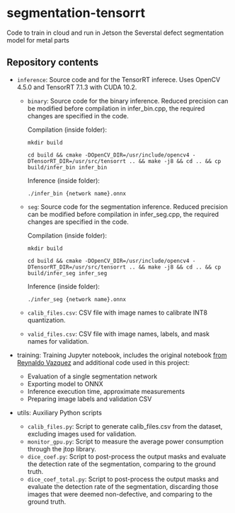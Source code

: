 # segmentation-tensorrt
Code to train in cloud and run in Jetson the Severstal defect segmentation model for metal parts 

## Repository contents
* `inference`: Source code and for the TensorRT inferece. Uses OpenCV 4.5.0 and TensorRT 7.1.3 with CUDA 10.2.
    * `binary`: Source code for the binary inference. Reduced precision can be modified before compilation in infer_bin.cpp, the required changes are specified in the code.
    
        Compilation (inside folder):
        <pre><code>mkdir build</code></pre>
        <pre><code>cd build && cmake -DOpenCV_DIR=/usr/include/opencv4 -DTensorRT_DIR=/usr/src/tensorrt .. && make -j8 && cd .. && cp build/infer_bin infer_bin </code></pre>
        Inference (inside folder):
        <pre><code>./infer_bin {network name}.onnx</code></pre>

    * `seg`: Source code for the segmentation inference. Reduced precision can be modified before compilation in infer_seg.cpp, the required changes are specified in the code.

        Compilation (inside folder):
        <pre><code>mkdir build</code></pre>
        <pre><code>cd build && cmake -DOpenCV_DIR=/usr/include/opencv4 -DTensorRT_DIR=/usr/src/tensorrt .. && make -j8 && cd .. && cp build/infer_seg infer_seg </code></pre>
        Inference (inside folder):
        <pre><code>./infer_seg {network name}.onnx</code></pre>

    * `calib_files.csv`: CSV file with image names to calibrate INT8 quantization.

    * `valid_files.csv`: CSV file with image names, labels, and mask names for validation.

* training: Training Jupyter notebook, includes the original notebook [from Reynaldo Vazquez](https://colab.research.google.com/github/reyvaz/steel-defect-segmentation/blob/master/steel_defect_detection.ipynb#scrollTo=lu0YlVHE8H2T) and additional code used in this project:
    * Evaluation of a single segmentation network
    * Exporting model to ONNX
    * Inference execution time, approximate measurements
    * Preparing image labels and validation CSV

* utils: Auxiliary Python scripts
    * `calib_files.py`: Script to generate calib_files.csv from the dataset, excluding images used for validation.
    * `monitor_gpu.py`: Script to measure the average power consumption through the jtop library.
    * `dice_coef.py`: Script to post-process the output masks and evaluate the detection rate of the segmentation, comparing to the ground truth.
    * `dice_coef_total.py`: Script to post-process the output masks and evaluate the detection rate of the segmentation, discarding those images that were deemed non-defective, and comparing to the ground truth.
